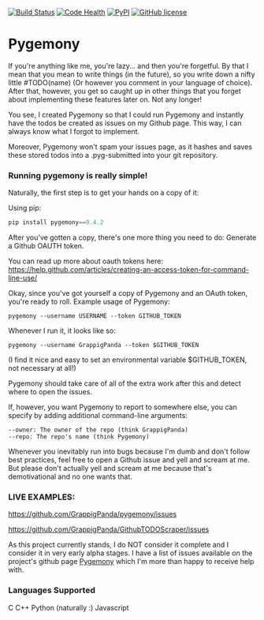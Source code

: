 [![Build Status](https://travis-ci.org/GrappigPanda/pygemony.svg?branch=master)](https://travis-ci.org/GrappigPanda/pygemony) [![Code Health](https://landscape.io/github/GrappigPanda/pygemony/master/landscape.svg?style=flat-square)](https://landscape.io/github/GrappigPanda/pygemony/master) [![PyPI](https://img.shields.io/pypi/v/nine.svg)](https://pypi.python.org/pypi/pygemony) [![GitHub license](https://img.shields.io/github/license/mashape/apistatus.svg)](https://pypi.python.org/pypi/pygemony)
# Pygemony

If you're anything like me, you're lazy... and then you're forgetful.
By that I mean that you mean to write things (in the future), so you write down
a nifty little #TODO(name) (Or however you comment in your language of choice).
After that, however, you get so caught up in other things that you forget about
implementing these features later on. Not any longer!

You see, I created Pygemony so that I could run Pygemony and instantly have
the todos be created as issues on my Github page. This way, I can always know
what I forgot to implement.

Moreover, Pygemony won't spam your issues page, as it hashes and saves these
stored todos into a .pyg-submitted into your git repository.

### Running pygemony is really simple!
Naturally, the first step is to get your hands on a copy of it:

Using pip:
```python
pip install pygemony==0.4.2
```


After you've gotten a copy, there's one more thing you need to do: Generate
a Github OAUTH token.

You can read up more about oauth tokens here:
https://help.github.com/articles/creating-an-access-token-for-command-line-use/

Okay, since you've got yourself a copy of Pygemony and an OAuth token, you're
ready to roll. Example usage of Pygemony:
```
pygemony --username USERNAME --token GITHUB_TOKEN
```

Whenever I run it, it looks like so:
```
pygemony --username GrappigPanda --token $GITHUB_TOKEN
```
(I find it nice and easy to set an environmental variable $GITHUB_TOKEN, not
necessary at all!)

Pygemony should take care of all of the extra work after this and detect where
to open the issues.

If, however, you want Pygemony to report to somewhere else, you can specify by
adding additional command-line arguments:
```
--owner: The owner of the repo (think GrappigPanda)
--repo: The repo's name (think Pygemony)
```

Whenever you inevitably run into bugs because I'm dumb and don't follow best
practices, feel free to open a Github issue and yell and scream at me. But 
please don't actually yell and scream at me because that's demotivational and 
no one wants that.

### LIVE EXAMPLES:
https://github.com/GrappigPanda/pygemony/issues

https://github.com/GrappigPanda/GithubTODOScraper/issues

As this project currently stands, I do NOT consider it complete and I consider
it in very early alpha stages. I have a list of issues available on the
project's github page [Pygemony] which I'm more
than happy to receive help with.

[Pygemony]: http://github.com/GrappigPanda/pygemony

### Languages Supported
C
C++
Python (naturally :)
Javascript

